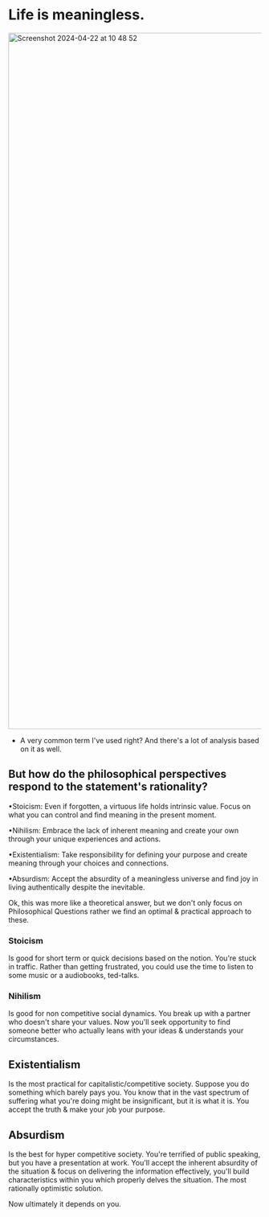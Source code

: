 # Life is meaningless. 

<img width="1385" alt="Screenshot 2024-04-22 at 10 48 52" src="https://github.com/gopal-blog/gopal-blog.github.io/assets/45264570/bbd62d41-9637-4954-acd9-30462df95920">


- A very common term I've used right? And there's a lot of analysis based on it as well. 


## But how do the philosophical perspectives respond to the statement's rationality?

•Stoicism: Even if forgotten, a virtuous life holds intrinsic value. Focus on what you can control and find meaning in the present moment.


•Nihilism: Embrace the lack of inherent meaning and create your own through your unique experiences and actions.


•Existentialism: Take responsibility for defining your purpose and create meaning through your choices and connections.


•Absurdism: Accept the absurdity of a meaningless universe and find joy in living authentically despite the inevitable.



Ok, this was more like a theoretical answer, but we don't only focus on Philosophical Questions rather we find an optimal & practical approach to these.

### Stoicism 
  Is good for short term or quick decisions based on the notion. 
  You're stuck in traffic. 
  Rather than getting frustrated, you could use the time to listen to some music or a audiobooks, ted-talks.

### Nihilism 
  Is good for non competitive social dynamics. 
  You break up with a partner who doesn't share your values. 
  Now you'll seek opportunity to find someone better who actually leans with your ideas & understands your circumstances.

## Existentialism 
  Is the most practical for capitalistic/competitive society. 
  Suppose you do something which barely pays you. 
  You know that in the vast spectrum of suffering what you're doing might be insignificant, but it is what it is. 
  You accept the truth & make your job your purpose.

## Absurdism 
  Is the best for hyper competitive society. 
  You're terrified of public speaking, but you have a presentation at work. 
  You'll accept the inherent absurdity of the situation & focus on delivering the information effectively, you'll build characteristics within you which properly delves the situation. 
  The most rationally optimistic solution.

Now ultimately it depends on you. 
